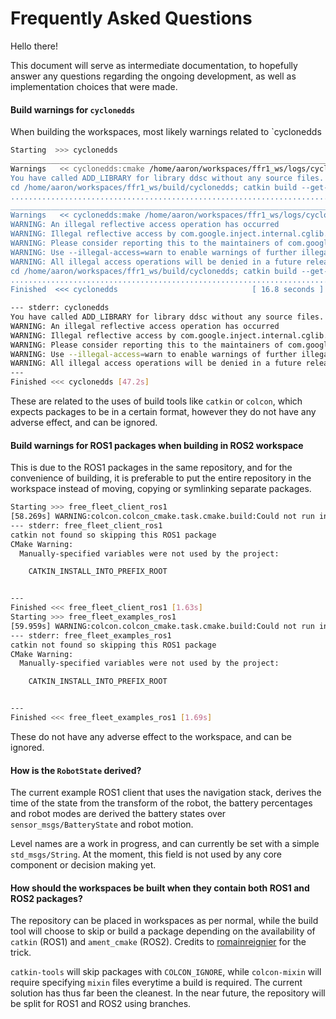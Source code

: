 # Frequently Asked Questions

Hello there!

This document will serve as intermediate documentation, to hopefully answer any questions regarding the ongoing development, as well as implementation choices that were made.

#### Build warnings for `cyclonedds`

When building the workspaces, most likely warnings related to `cyclonedds

```bash
Starting  >>> cyclonedds                                                                            
____________________________________________________________________________________________________
Warnings   << cyclonedds:cmake /home/aaron/workspaces/ffr1_ws/logs/cyclonedds/build.cmake.000.log   
You have called ADD_LIBRARY for library ddsc without any source files. This typically indicates a problem with your CMakeLists.txt file
cd /home/aaron/workspaces/ffr1_ws/build/cyclonedds; catkin build --get-env cyclonedds | catkin env -si  /usr/bin/cmake /home/aaron/workspaces/ffr1_ws/src/cyclonedds --no-warn-unused-cli -DCMAKE_INSTALL_PREFIX=/home/aaron/workspaces/ffr1_ws/devel; cd -
....................................................................................................
____________________________________________________________________________________________________
Warnings   << cyclonedds:make /home/aaron/workspaces/ffr1_ws/logs/cyclonedds/build.make.000.log     
WARNING: An illegal reflective access operation has occurred
WARNING: Illegal reflective access by com.google.inject.internal.cglib.core.$ReflectUtils$1 (file:/usr/share/maven/lib/guice.jar) to method java.lang.ClassLoader.defineClass(java.lang.String,byte[],int,int,java.security.ProtectionDomain)
WARNING: Please consider reporting this to the maintainers of com.google.inject.internal.cglib.core.$ReflectUtils$1
WARNING: Use --illegal-access=warn to enable warnings of further illegal reflective access operations
WARNING: All illegal access operations will be denied in a future release
cd /home/aaron/workspaces/ffr1_ws/build/cyclonedds; catkin build --get-env cyclonedds | catkin env -si  /usr/bin/make --jobserver-fds=6,7 -j; cd -
....................................................................................................
Finished  <<< cyclonedds                              [ 16.8 seconds ]                            
```

```bash
--- stderr: cyclonedds                                                   
You have called ADD_LIBRARY for library ddsc without any source files. This typically indicates a problem with your CMakeLists.txt file
WARNING: An illegal reflective access operation has occurred
WARNING: Illegal reflective access by com.google.inject.internal.cglib.core.$ReflectUtils$1 (file:/usr/share/maven/lib/guice.jar) to method java.lang.ClassLoader.defineClass(java.lang.String,byte[],int,int,java.security.ProtectionDomain)
WARNING: Please consider reporting this to the maintainers of com.google.inject.internal.cglib.core.$ReflectUtils$1
WARNING: Use --illegal-access=warn to enable warnings of further illegal reflective access operations
WARNING: All illegal access operations will be denied in a future release
---
Finished <<< cyclonedds [47.2s]
```

These are related to the uses of build tools like `catkin` or `colcon`, which expects packages to be in a certain format, however they do not have any adverse effect, and can be ignored.

#### Build warnings for ROS1 packages when building in ROS2 workspace

This is due to the ROS1 packages in the same repository, and for the convenience of building, it is preferable to put the entire repository in the workspace instead of moving, copying or symlinking separate packages.

```bash
Starting >>> free_fleet_client_ros1
[58.269s] WARNING:colcon.colcon_cmake.task.cmake.build:Could not run installation step for package 'free_fleet_client_ros1' because it has no 'install' target
--- stderr: free_fleet_client_ros1                                          
catkin not found so skipping this ROS1 package
CMake Warning:
  Manually-specified variables were not used by the project:

    CATKIN_INSTALL_INTO_PREFIX_ROOT


---
Finished <<< free_fleet_client_ros1 [1.63s]
Starting >>> free_fleet_examples_ros1
[59.959s] WARNING:colcon.colcon_cmake.task.cmake.build:Could not run installation step for package 'free_fleet_examples_ros1' because it has no 'install' target
--- stderr: free_fleet_examples_ros1                                        
catkin not found so skipping this ROS1 package
CMake Warning:
  Manually-specified variables were not used by the project:

    CATKIN_INSTALL_INTO_PREFIX_ROOT


---
Finished <<< free_fleet_examples_ros1 [1.69s]
```

These do not have any adverse effect to the workspace, and can be ignored.

#### How is the `RobotState` derived?

The current example ROS1 client that uses the navigation stack, derives the time of the state from the transform of the robot, the battery percentages and robot modes are derived the battery states over `sensor_msgs/BatteryState` and robot motion.

Level names are a work in progress, and can currently be set with a simple `std_msgs/String`. At the moment, this field is not used by any core component or decision making yet.

#### How should the workspaces be built when they contain both ROS1 and ROS2 packages?

The repository can be placed in workspaces as per normal, while the build tool will choose to skip or build a package depending on the availability of `catkin` (ROS1) and `ament_cmake` (ROS2). Credits to [romainreignier](https://github.com/romainreignier/share_ros1_ros2_lib_demo) for the trick.

`catkin-tools` will skip packages with `COLCON_IGNORE`, while `colcon-mixin` will require specifying `mixin` files everytime a build is required. The current solution has thus far been the cleanest. In the near future, the repository will be split for ROS1 and ROS2 using branches.
